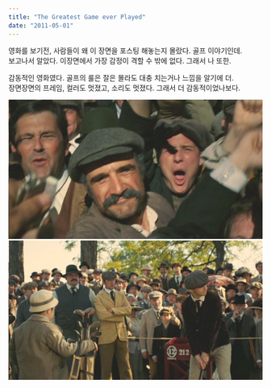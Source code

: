 ```yaml
---
title: "The Greatest Game ever Played"
date: "2011-05-01"
---
```



  
영화를 보기전, 사람들이 왜 이 장면을 포스팅 해놓는지 몰랐다. 골프 이야기인데.  
보고나서 알았다. 이장면에서 가장 감정이 격할 수 밖에 없다. 그래서 나 또한.  
  
  
  
감동적인 영화였다. 골프의 룰은 잘은 몰라도 대충 치는거나 느낌을 알기에 더.  
장면장면의 프레임, 컬러도 멋졌고, 소리도 멋졌다. 그래서 더 감동적이었나보다.  
  

![](/photo/movie/2011-05-01-The_Greatest_Game_ever_Played.jpg)
![](/photo/movie/2011-05-01-The_Greatest_Game_ever_Played-2.jpg)